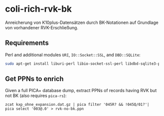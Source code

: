 # coli-rich-rvk-bk

Anreicherung von K10plus-Datensätzen durch BK-Notationen auf Grundlage von vorhandener RVK-Erschließung.

## Requirements

Perl and additional modules `URI`, `IO::Socket::SSL`, and `DBD::SQLite`:

~~~sh
sudo apt-get install liburi-perl libio-socket-ssl-perl libdbd-sqlite3-perl
~~~

## Get PPNs to enrich

Given a full PICA+ database dump, extract PPNs of records having RVK but not BK (also requires `pica-rs`):

~~~
zcat kxp_ohne_expansion.dat.gz | pica filter '045R? && !045Q/01?'| pica select '003@.0' > rvk-no-bk.ppn
~~~
